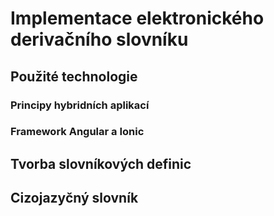 # Implementace elektronického derivačního slovníku

## Použité technologie

### Principy hybridních aplikací

### Framework Angular a Ionic

##  Tvorba slovníkových definic

## Cizojazyčný slovník